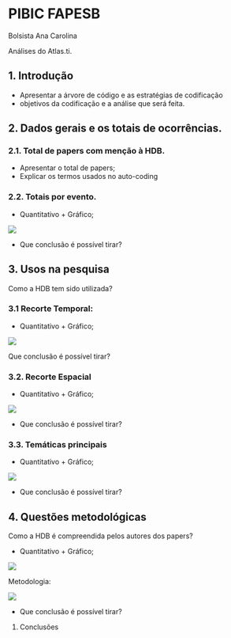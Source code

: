 # PIBIC FAPESB

Bolsista Ana Carolina

Análises do Atlas.ti.

## 1. Introdução

* Apresentar a árvore de código e as estratégias de codificação
* objetivos da codificação e a análise que será feita.

## 2. Dados gerais e os totais de ocorrências.

### 2.1. Total de papers com menção à HDB.

* Apresentar o total de papers;
* Explicar os termos usados no auto-coding

### 2.2. Totais por evento.
* Quantitativo + Gráfico;

![](https://raw.githubusercontent.com/ericbrasiln/pibic_2020-2021/ea472cbe38a373af4b7ca059a3655685b603320c/EDITAL_FAPESB/graphs/hdb_eventos.png)

* Que conclusão é possível tirar?

## 3. Usos na pesquisa

Como a HDB tem sido utilizada?

### 3.1 Recorte Temporal:

* Quantitativo + Gráfico;

![](https://raw.githubusercontent.com/ericbrasiln/pibic_2020-2021/ea472cbe38a373af4b7ca059a3655685b603320c/EDITAL_FAPESB/graphs/hdb_rec_temporal.png)

Que conclusão é possível tirar?

### 3.2. Recorte Espacial
* Quantitativo + Gráfico;

![](https://raw.githubusercontent.com/ericbrasiln/pibic_2020-2021/ea472cbe38a373af4b7ca059a3655685b603320c/EDITAL_FAPESB/graphs/hdb_rec_espacial.png)

* Que conclusão é possível tirar?

### 3.3. Temáticas principais

* Quantitativo + Gráfico;

![](https://raw.githubusercontent.com/ericbrasiln/pibic_2020-2021/ea472cbe38a373af4b7ca059a3655685b603320c/EDITAL_FAPESB/graphs/hdb_tem%C3%A1tica.png)

* Que conclusão é possível tirar?

## 4. Questões metodológicas

Como a HDB é compreendida pelos autores dos papers?

* Quantitativo + Gráfico;

![](https://raw.githubusercontent.com/ericbrasiln/pibic_2020-2021/ea472cbe38a373af4b7ca059a3655685b603320c/EDITAL_FAPESB/graphs/hdb_usos.png)

Metodologia:

![](https://raw.githubusercontent.com/ericbrasiln/pibic_2020-2021/ea472cbe38a373af4b7ca059a3655685b603320c/EDITAL_FAPESB/graphs/eventos.png)

* Que conclusão é possível tirar?

1. Conclusões
